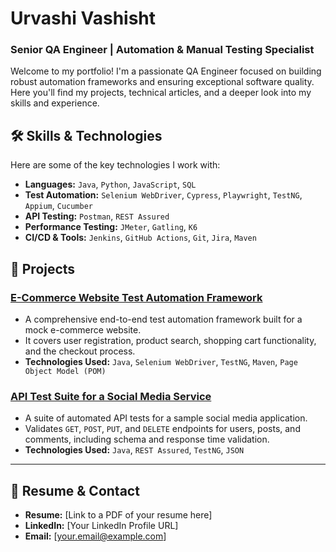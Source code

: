 # Urvashi Vashisht
### Senior QA Engineer | Automation & Manual Testing Specialist

Welcome to my portfolio! I'm a passionate QA Engineer focused on building robust automation frameworks and ensuring exceptional software quality. Here you'll find my projects, technical articles, and a deeper look into my skills and experience.


## 🛠️ Skills & Technologies

Here are some of the key technologies I work with:

* **Languages:** `Java`, `Python`, `JavaScript`, `SQL`
* **Test Automation:** `Selenium WebDriver`, `Cypress`, `Playwright`, `TestNG`, `Appium`, `Cucumber`
* **API Testing:** `Postman`, `REST Assured`
* **Performance Testing:** `JMeter`, `Gatling`, `K6`
* **CI/CD & Tools:** `Jenkins`, `GitHub Actions`, `Git`, `Jira`, `Maven`


## 🚀 Projects


### [E-Commerce Website Test Automation Framework](link-to-your-project-repo-here)
* A comprehensive end-to-end test automation framework built for a mock e-commerce website.
* It covers user registration, product search, shopping cart functionality, and the checkout process.
* **Technologies Used:** `Java`, `Selenium WebDriver`, `TestNG`, `Maven`, `Page Object Model (POM)`

### [API Test Suite for a Social Media Service](link-to-your-project-repo-here)
* A suite of automated API tests for a sample social media application.
* Validates `GET`, `POST`, `PUT`, and `DELETE` endpoints for users, posts, and comments, including schema and response time validation.
* **Technologies Used:** `Java`, `REST Assured`, `TestNG`, `JSON`

---

## 📄 Resume & Contact

* **Resume:** [Link to a PDF of your resume here]
* **LinkedIn:** [Your LinkedIn Profile URL]
* **Email:** [your.email@example.com]
